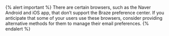 {% alert important %}
There are certain browsers, such as the Naver Android and iOS app, that don’t support the Braze preference center. If you anticipate that some of your users use these browsers, consider providing alternative methods for them to manage their email preferences.
{% endalert %}